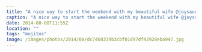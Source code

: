 ```yaml
---
title: "A nice way to start the weekend with my beautiful wife @joysaunders82 we love"
caption: "A nice way to start the weekend with my beautiful wife @joysaunders82 we love"
date: 2014-08-08T11:55Z
location: ""
tags: "mojitos"
image: /images/photos/2014/08/dc7468339b3cbf01d97df42928eba947.jpg
---
```


